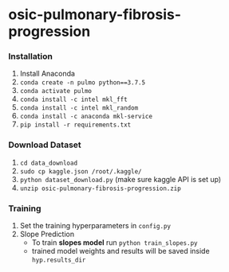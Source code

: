 # osic-pulmonary-fibrosis-progression

### Installation

1. Install Anaconda
2. `conda create -n pulmo python==3.7.5`
3. `conda activate pulmo`
4. `conda install -c intel mkl_fft`
5. `conda install -c intel mkl_random`
6. `conda install -c anaconda mkl-service`
7. `pip install -r requirements.txt`

### Download Dataset

1. `cd data_download`
2. `sudo cp kaggle.json /root/.kaggle/`
3. `python dataset_download.py` (make sure kaggle API is set up)
4. `unzip osic-pulmonary-fibrosis-progression.zip`

### Training

1. Set the training hyperparameters in `config.py`
2. Slope Prediction
   * To train **slopes model** run `python train_slopes.py`
   * trained model weights and results will be saved inside `hyp.results_dir`
